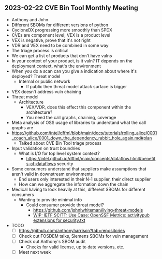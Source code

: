 ## 2023-02-22 CVE Bin Tool Monthly Meeting

- Anthony and John
- Different SBOMs for different versions of python
- CycloneDX progressing more smoothly than SPDX
- CVEs are component level, VEX is a product level
- VEX is negative, prove that it's not right
- VDR and VEX need to be combined in some way
- The triage process is critical
- We can get a list of products that don't have vulns
- In your context of your product, is it vuln? IT depends on the deployment context, what's the environment
- When you do a scan can you give a indication about where it's deployed? Threat model
  - Internal or public network
    - If public then threat model attack surface is bigger
- VEX doesn't address vuln chaining
- Threat model
  - Architecture
    - VEX/VDR, does this effect this component within the architecture?
    - You need the call graphs, chaining, coverage
- Meta analysis of OSS usage of libraries to understand what the call graphs are
- https://github.com/intel/dffml/blob/main/docs/tutorials/rolling_alice/0001_coach_alice/0001_down_the_dependency_rabbit_hole_again.md#plan
  - Talked about CVE Bin Tool triage process
- Input validation on trust boundries
  - What is I/O for top level system context?
    - https://intel.github.io/dffml/main/concepts/dataflow.html#benefits-of-dataflows security
- Some consumers understand that suppliers make assumptions that aren't valid in downstream environments
  - End users only interested in their N-1 supplier, their direct supplier
  - How can we aggregate the information down the chain
- Medical having to look heavily at this, different SBOMs for different consumers
  - Wanting to provide minimal info
    - Could consumer provide threat model?
      - https://github.com/johnlwhiteman/living-threat-models
      - [WIP: IETF SCITT: Use Case: OpenSSF Metrics: activitypub extensions for security.txt](https://github.com/ietf-scitt/use-cases/blob/bcecb48ddebf8d08dd10b24b8061deb46491d0c5/openssf_metrics.md#activitypub-extensions-for-securitytxt)
- TODO
  - [ ] https://github.com/anthonyharrison?tab=repositories
  - [ ] Check out FOSDEM talks, Siemens SBOMs for vuln management
  - [ ] Check out Anthony's SBOM audit
    - Checks for valid license, up to date versions, etc.
  - [ ] Meet next week